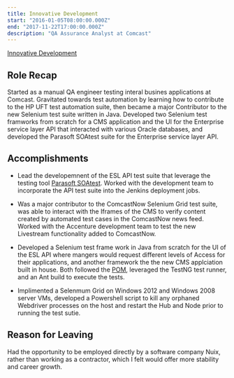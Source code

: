 ```yaml
---
title: Innovative Development
start: "2016-01-05T08:00:00.000Z"
end: "2017-11-22T17:00:00.000Z"
description: "QA Assurance Analyst at Comcast"
---
```


<a href="https://idediscovery.com/" target="_blank">Innovative Development</a>

## Role Recap

Started as a manual QA engineer testing interal busines applications at Comcast. Gravitated towards test automation by learning how to contribute to the HP UFT test automation suite, then became a major Contributor to the new Selenium test suite written in Java. Developed two Selenium test framworks from scratch for a CMS application and the UI for the Enterprise service layer API that interacted with various Oracle databases, and developed the Parasoft SOAtest suite for the Enterprise service layer API.

## Accomplishments

* Lead the developemnent of the ESL API test suite that leverage the testing tool <a href="https://www.parasoft.com/products/parasoft-soatest/" target="_blank">Parasoft SOAtest</a>. Worked with the development team to incorporate the API test suite into the Jenkins deployment jobs.

* Was a major contributor to the ComcastNow Selenium Grid test suite, was able to interact with the Iframes of the CMS to verify content created by automated test cases in the ComcastNow news feed. Worked with the Accenture development team to test the new Livestream functionality added to ComcastNow.

* Developed a Selenium test frame work in Java from scratch for the UI of the ESL API where mangers would request different levels of Access for their applications, and another framework the the new CMS applciation built in house. Both followed the <a href="https://www.guru99.com/page-object-model-pom-page-factory-in-selenium-ultimate-guide.html" target="_blank">POM</a>, leveraged the TestNG test runner, and an Ant build to execute the tests.

* Implimented a Selenmum Grid on Windows 2012 and Windows 2008 server VMs, developed a Powershell script to kill any orphaned Webdriver processes on the host and restart the Hub and Node prior to running the test sutie.

## Reason for Leaving

Had the opportunity to be employed directly by a software company Nuix, rather than working as a contractor, which I felt would offer more stability and career growth.
